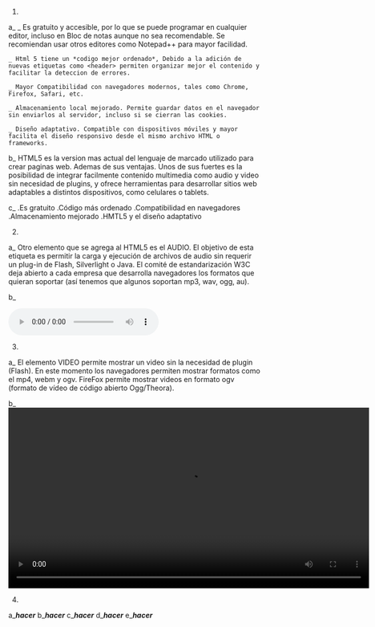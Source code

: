 1.
a_
    _ Es gratuito y accesible, por lo que se puede programar en cualquier editor, incluso en Bloc de notas aunque no sea recomendable. Se recomiendan usar otros editores como Notepad++ para mayor facilidad.

    _ Html 5 tiene un *codigo mejor ordenado*, Debido a la adición de nuevas etiquetas como <header> permiten organizar mejor el contenido y facilitar la deteccion de errores.

    _ Mayor Compatibilidad con navegadores modernos, tales como Chrome, Firefox, Safari, etc.

    _ Almacenamiento local mejorado. Permite guardar datos en el navegador sin enviarlos al servidor, incluso si se cierran las cookies.

    _ Diseño adaptativo. Compatible con dispositivos móviles y mayor facilita el diseño responsivo desde el mismo archivo HTML o frameworks.

b_
    HTML5 es la version mas actual del lenguaje de marcado utilizado para crear paginas web. Ademas de sus ventajas. Unos de sus fuertes es la posibilidad de integrar facilmente contenido multimedia como audio y video sin necesidad de plugins, y ofrece herramientas para desarrollar sitios web adaptables a distintos dispositivos, como celulares o tablets. 

c_ 
    .Es gratuito
    .Código más ordenado
    .Compatibilidad en navegadores
    .Almacenamiento mejorado
    .HMTL5 y el diseño adaptativo


2.
a_ 
    Otro elemento que se agrega al HTML5 es el AUDIO. El objetivo de esta etiqueta es permitir la carga y ejecución de archivos de audio sin requerir un plug-in de Flash, 
    Silverlight o Java. El comité de estandarización W3C deja abierto a cada empresa que desarrolla navegadores los formatos que quieran soportar (así tenemos que algunos soportan 
    mp3, wav, ogg, au).

b_ 

<audio controls>
  <source src="https://www.soundhelix.com/examples/mp3/SoundHelix-Song-1.mp3">
</audio>



3.
a_ 
    El elemento VIDEO permite mostrar un video sin la necesidad de plugin (Flash). En este momento los navegadores permiten mostrar formatos como el mp4, webm y ogv. 
    FireFox permite mostrar videos en formato ogv (formato de vídeo de código abierto Ogg/Theora).  

b_ <video 
    width="720"
    src="https://videos.pexels.com/video-files/1390942/1390942-uhd_2732_1440_24fps.mp4"  
    controls> 
</video>


4.
a_***************************hacer***************************
b_***************************hacer***************************
c_***************************hacer***************************
d_***************************hacer***************************
e_***************************hacer***************************